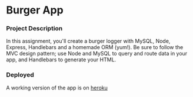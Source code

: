 # Burger App

### Project Description

In this assignment, you'll create a burger logger with MySQL, Node, Express, Handlebars and a homemade ORM (yum!). Be sure to follow the MVC design pattern; use Node and MySQL to query and route data in your app, and Handlebars to generate your HTML.

### Deployed

A working version of the app is on [heroku](https://lit-scrubland-47107.herokuapp.com/)
